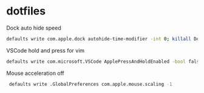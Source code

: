# dotfiles

Dock auto hide speed
```bash
defaults write com.apple.dock autohide-time-modifier -int 0; killall Dock
```
VSCode hold and press for vim
```bash
defaults write com.microsoft.VSCode ApplePressAndHoldEnabled -bool false
```
Mouse acceleration off
```bash
 defaults write .GlobalPreferences com.apple.mouse.scaling -1
```
